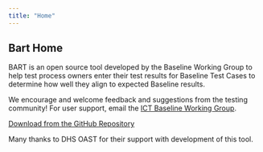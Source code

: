 ```yaml
---
title: "Home"
---
```


## Bart Home

BART is an open source tool developed by the Baseline Working Group to help test process owners enter their test results for Baseline Test Cases to determine how well they align to expected Baseline results.

We encourage and welcome feedback and suggestions from the testing community! For user support, email the [ICT Baseline Working Group](mailto:ictbaseline@gsa.gov).

[Download from the GitHub Repository](https://github.com/kengdoj/ACRT-BART)

Many thanks to DHS OAST for their support with development of this tool.
